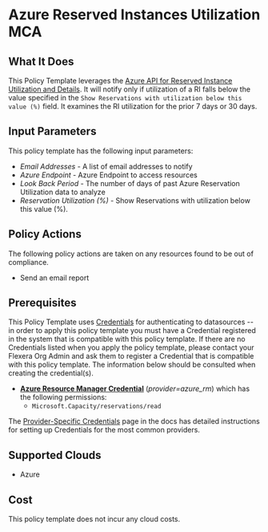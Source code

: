 # Azure Reserved Instances Utilization MCA

## What It Does

This Policy Template leverages the [Azure API for Reserved Instance Utilization and Details](https://learn.microsoft.com/en-us/rest/api/reserved-vm-instances/reservation/list-all?view=rest-reserved-vm-instances-2022-11-01&tabs=HTTP). It will notify only if utilization of a RI falls below the value specified in the `Show Reservations with utilization below this value (%)` field. It examines the RI utilization for the prior 7 days or 30 days.

## Input Parameters

This policy template has the following input parameters:

- *Email Addresses* - A list of email addresses to notify
- *Azure Endpoint* - Azure Endpoint to access resources
- *Look Back Period* - The number of days of past Azure Reservation Utilization data to analyze
- *Reservation Utilization (%)* - Show Reservations with utilization below this value (%).

## Policy Actions

The following policy actions are taken on any resources found to be out of compliance.

- Send an email report

## Prerequisites

This Policy Template uses [Credentials](https://docs.flexera.com/flexera/EN/Automation/ManagingCredentialsExternal.htm) for authenticating to datasources -- in order to apply this policy template you must have a Credential registered in the system that is compatible with this policy template. If there are no Credentials listed when you apply the policy template, please contact your Flexera Org Admin and ask them to register a Credential that is compatible with this policy template. The information below should be consulted when creating the credential(s).

- [**Azure Resource Manager Credential**](https://docs.flexera.com/flexera/EN/Automation/ProviderCredentials.htm#automationadmin_109256743_1124668) (*provider=azure_rm*) which has the following permissions:
  - `Microsoft.Capacity/reservations/read`

The [Provider-Specific Credentials](https://docs.flexera.com/flexera/EN/Automation/ProviderCredentials.htm) page in the docs has detailed instructions for setting up Credentials for the most common providers.

## Supported Clouds

- Azure

## Cost

This policy template does not incur any cloud costs.
